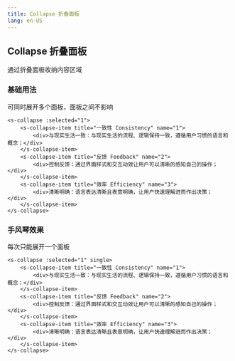 ```yaml
---
title: Collapse 折叠面板
lang: en-US
---
```


## Collapse 折叠面板

通过折叠面板收纳内容区域

### 基础用法

可同时展开多个面板，面板之间不影响
<ClientOnly>
  <collapse-demo-1></collapse-demo-1>
</ClientOnly>


```vue
<s-collapse :selected="1">
    <s-collapse-item title="一致性 Consistency" name="1">
        <div>与现实生活一致：与现实生活的流程、逻辑保持一致，遵循用户习惯的语言和概念；</div>
    </s-collapse-item>
    <s-collapse-item title="反馈 Feedback" name="2">
        <div>控制反馈：通过界面样式和交互动效让用户可以清晰的感知自己的操作；</div>
    </s-collapse-item>
    <s-collapse-item title="效率 Efficiency" name="3">
        <div>清晰明确：语言表达清晰且表意明确，让用户快速理解进而作出决策；</div>
    </s-collapse-item>
</s-collapse>
```

### 手风琴效果

每次只能展开一个面板
<ClientOnly>
  <collapse-demo-2></collapse-demo-2>
</ClientOnly>


```vue
<s-collapse :selected="1" single>
    <s-collapse-item title="一致性 Consistency" name="1">
        <div>与现实生活一致：与现实生活的流程、逻辑保持一致，遵循用户习惯的语言和概念；</div>
    </s-collapse-item>
    <s-collapse-item title="反馈 Feedback" name="2">
        <div>控制反馈：通过界面样式和交互动效让用户可以清晰的感知自己的操作；</div>
    </s-collapse-item>
    <s-collapse-item title="效率 Efficiency" name="3">
        <div>清晰明确：语言表达清晰且表意明确，让用户快速理解进而作出决策；</div>
    </s-collapse-item>
</s-collapse>
```